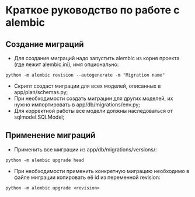 Краткое руководство по работе с alembic
=======================================
Создание миграций
-----------------
- Для создания миграций надо запустить alembic из корня проекта (где лежит alembic.ini), имя опционально:
```
python -m alembic revision --autogenerate -m "Migration name"
```
- Скрипт создаст миграции для всех моделей, описанных в app/plan/schemas.py;
- При необходимости создать миграции для других моделей, их нужно импортировать в app/db/migrations/env.py;
- Для корректной работы все модели должны наследоваться от sqlmodel.SQLModel;

Применение миграций
-------------------
- Применить все миграции из app/db/migrations/versions/:
```
python -m alembic upgrade head
```
- При необходимости применить конкретную миграцию необходимо в файле миграции копировать её id из переменной revision:
```
python -m alembic upgrade <revision>
```